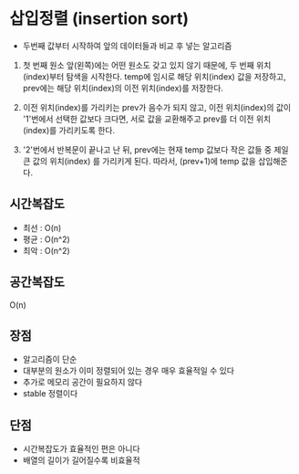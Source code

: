 # 삽입정렬 (insertion sort)

- 두번째 값부터 시작하여 앞의 데이터들과 비교 후 넣는 알고리즘

1. 첫 번째 원소 앞(왼쪽)에는 어떤 원소도 갖고 있지 않기 때문에, 두 번째 위치(index)부터 탐색을 시작한다. temp에 임시로 해당 위치(index) 값을 저장하고, prev에는 해당 위치(index)의 이전 위치(index)를 저장한다.

2. 이전 위치(index)를 가리키는 prev가 음수가 되지 않고, 이전 위치(index)의 값이 '1'번에서 선택한 값보다 크다면, 서로 값을 교환해주고 prev를 더 이전 위치(index)를 가리키도록 한다.

3. '2'번에서 반복문이 끝나고 난 뒤, prev에는 현재 temp 값보다 작은 값들 중 제일 큰 값의 위치(index) 를 가리키게 된다. 따라서, (prev+1)에 temp 값을 삽입해준다.


## 시간복잡도

- 최선 : O(n)
- 평균 : O(n^2)
- 최악 : O(n^2)


## 공간복잡도
O(n)


## 장점

- 알고리즘이 단순
- 대부분의 원소가 이미 정렬되어 있는 경우 매우 효율적일 수 있다
- 추가로 메모리 공간이 필요하지 않다
- stable 정렬이다


## 단점

- 시간복잡도가 효율적인 편은 아니다
- 배열의 길이가 길어질수록 비효율적